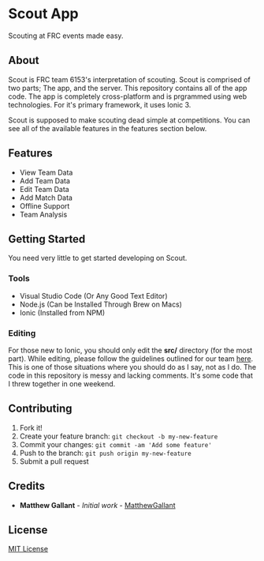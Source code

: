 # Scout App

Scouting at FRC events made easy.

## About

Scout is FRC team 6153's interpretation of scouting. Scout is comprised of two parts; The app, and the server. This repository contains all of the app code. The app is completely cross-platform and is prgrammed using web technologies. For it's primary framework, it uses Ionic 3.

Scout is supposed to make scouting dead simple at competitions. You can see all of the available features in the features section below.

## Features

- View Team Data
- Add Team Data
- Edit Team Data
- Add Match Data
- Offline Support
- Team Analysis

## Getting Started

You need very little to get started developing on Scout.

### Tools

- Visual Studio Code (Or Any Good Text Editor)
- Node.js (Can be Installed Through Brew on Macs)
- Ionic (Installed from NPM)

### Editing

For those new to Ionic, you should only edit the **src/** directory (for the most part). While editing, please follow the guidelines outlined for our team [here](https://github.com/BlueCrewRobotics/Guidelines-and-Resources/wiki "Code Guidelines"). This is one of those situations where you should do as I say, not as I do. The code in this repository is messy and lacking comments. It's some code that I threw together in one weekend.

## Contributing

1. Fork it!
2. Create your feature branch: `git checkout -b my-new-feature`
3. Commit your changes: `git commit -am 'Add some feature'`
4. Push to the branch: `git push origin my-new-feature`
5. Submit a pull request

## Credits

* **Matthew Gallant** - *Initial work* - [MatthewGallant](https://github.com/MatthewGallant)

## License

[MIT License](https://github.com/BlueCrewRobotics/ScoutApp/blob/master/LICENSE "License")
